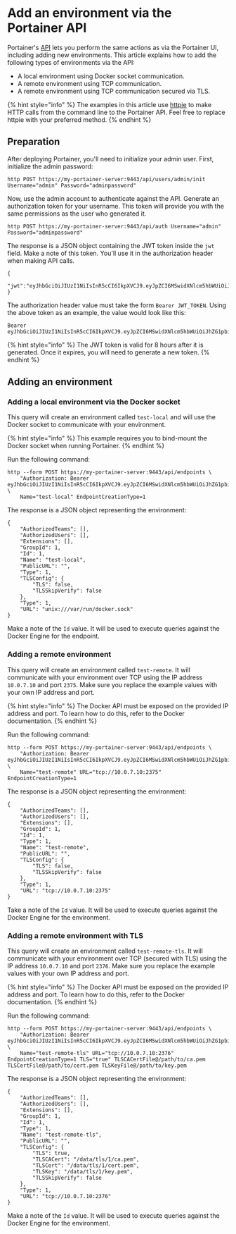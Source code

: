 # Add an environment via the Portainer API

Portainer's [API](../../../api/docs.md) lets you perform the same actions as via the Portainer UI, including adding new environments. This article explains how to add the following types of environments via the API:

* A local environment using Docker socket communication.
* A remote environment using TCP communication.
* A remote environment using TCP communication secured via TLS.

{% hint style="info" %}
The examples in this article use [httpie](https://httpie.io/) to make HTTP calls from the command line to the Portainer API. Feel free to replace httpie with your preferred method.
{% endhint %}

## Preparation

After deploying Portainer, you'll need to initialize your admin user. First, initialize the admin password:

```
http POST https://my-portainer-server:9443/api/users/admin/init Username="admin" Password="adminpassword"
```

Now, use the admin account to authenticate against the API. Generate an authorization token for your username. This token will provide you with the same permissions as the user who generated it.

```
http POST https://my-portainer-server:9443/api/auth Username="admin" Password="adminpassword"
```

The response is a JSON object containing the JWT token inside the `jwt` field. Make a note of this token. You'll use it in the authorization header when making API calls.

```
{
  "jwt":"eyJhbGciOiJIUzI1NiIsInR5cCI6IkpXVCJ9.eyJpZCI6MSwidXNlcm5hbWUiOiJhZG1pbiIsInJvbGUiOjEsImV4cCI6MTQ5OTM3NjE1NH0.NJ6vE8FY1WG6jsRQzfMqeatJ4vh2TWAeeYfDhP71YEE"
}
```

The authorization header value must take the form `Bearer JWT_TOKEN`. Using the above token as an example, the value would look like this:

```
Bearer eyJhbGciOiJIUzI1NiIsInR5cCI6IkpXVCJ9.eyJpZCI6MSwidXNlcm5hbWUiOiJhZG1pbiIsInJvbGUiOjEsImV4cCI6MTQ5OTM3NjE1NH0.NJ6vE8FY1WG6jsRQzfMqeatJ4vh2TWAeeYfDhP71YEE
```

{% hint style="info" %}
The JWT token is valid for 8 hours after it is generated. Once it expires, you will need to generate a new token.
{% endhint %}

## Adding an environment

### Adding a local environment via the Docker socket <a href="#local-endpoint-via-the-docker-socket" id="local-endpoint-via-the-docker-socket"></a>

This query will create an environment called `test-local` and will use the Docker socket to communicate with your environment.

{% hint style="info" %}
This example requires you to bind-mount the Docker socket when running Portainer.
{% endhint %}

Run the following command:

```
http --form POST https://my-portainer-server:9443/api/endpoints \
    "Authorization: Bearer eyJhbGciOiJIUzI1NiIsInR5cCI6IkpXVCJ9.eyJpZCI6MSwidXNlcm5hbWUiOiJhZG1pbiIsInJvbGUiOjEsImV4cCI6MTQ5OTM3NjE1NH0.NJ6vE8FY1WG6jsRQzfMqeatJ4vh2TWAeeYfDhP71YEE" \
    Name="test-local" EndpointCreationType=1
```

The response is a JSON object representing the environment:

```
{
    "AuthorizedTeams": [], 
    "AuthorizedUsers": [], 
    "Extensions": [], 
    "GroupId": 1, 
    "Id": 1, 
    "Name": "test-local", 
    "PublicURL": "",
    "Type": 1,
    "TLSConfig": {
        "TLS": false, 
        "TLSSkipVerify": false
    }, 
    "Type": 1, 
    "URL": "unix:///var/run/docker.sock"
}
```

Make a note of the `Id` value. It will be used to execute queries against the Docker Engine for the endpoint.

### Adding a remote environment <a href="#remote-endpoint" id="remote-endpoint"></a>

This query will create an environment called `test-remote`. It will communicate with your environment over TCP using the IP address `10.0.7.10` and port `2375`. Make sure you replace the example values with your own IP address and port.

{% hint style="info" %}
The Docker API must be exposed on the provided IP address and port. To learn how to do this, refer to the Docker documentation.
{% endhint %}

Run the following command:

```
http --form POST https://my-portainer-server:9443/api/endpoints \
    "Authorization: Bearer eyJhbGciOiJIUzI1NiIsInR5cCI6IkpXVCJ9.eyJpZCI6MSwidXNlcm5hbWUiOiJhZG1pbiIsInJvbGUiOjEsImV4cCI6MTQ5OTM3NjE1NH0.NJ6vE8FY1WG6jsRQzfMqeatJ4vh2TWAeeYfDhP71YEE" \
    Name="test-remote" URL="tcp://10.0.7.10:2375" EndpointCreationType=1
```

The response is a JSON object representing the environment:

```
{
    "AuthorizedTeams": [], 
    "AuthorizedUsers": [], 
    "Extensions": [], 
    "GroupId": 1, 
    "Id": 1, 
    "Type": 1,
    "Name": "test-remote", 
    "PublicURL": "", 
    "TLSConfig": {
        "TLS": false, 
        "TLSSkipVerify": false
    }, 
    "Type": 1, 
    "URL": "tcp://10.0.7.10:2375"
}
```

Take a note of the `Id` value. It will be used to execute queries against the Docker Engine for the environment.

### Adding a remote environment with TLS <a href="#remote-endpoint-secured-using-tls" id="remote-endpoint-secured-using-tls"></a>

This query will create an environment called `test-remote-tls`. It will communicate with your environment over TCP (secured with TLS) using the IP address `10.0.7.10` and port `2376`. Make sure you replace the example values with your own IP address and port.

{% hint style="info" %}
The Docker API must be exposed on the provided IP address and port. To learn how to do this, refer to the Docker documentation.
{% endhint %}

Run the following command:

```
http --form POST https://my-portainer-server:9443/api/endpoints \
    "Authorization: Bearer eyJhbGciOiJIUzI1NiIsInR5cCI6IkpXVCJ9.eyJpZCI6MSwidXNlcm5hbWUiOiJhZG1pbiIsInJvbGUiOjEsImV4cCI6MTQ5OTM3NjE1NH0.NJ6vE8FY1WG6jsRQzfMqeatJ4vh2TWAeeYfDhP71YEE" \
    Name="test-remote-tls" URL="tcp://10.0.7.10:2376" EndpointCreationType=1 TLS="true" TLSCACertFile@/path/to/ca.pem TLSCertFile@/path/to/cert.pem TLSKeyFile@/path/to/key.pem
```

The response is a JSON object representing the environment:

```
{
    "AuthorizedTeams": [], 
    "AuthorizedUsers": [], 
    "Extensions": [], 
    "GroupId": 1, 
    "Id": 1, 
    "Type": 1,
    "Name": "test-remote-tls", 
    "PublicURL": "", 
    "TLSConfig": {
        "TLS": true, 
        "TLSCACert": "/data/tls/1/ca.pem", 
        "TLSCert": "/data/tls/1/cert.pem", 
        "TLSKey": "/data/tls/1/key.pem", 
        "TLSSkipVerify": false
    }, 
    "Type": 1, 
    "URL": "tcp://10.0.7.10:2376"
}
```

Make a note of the `Id` value. It will be used to execute queries against the Docker Engine for the environment.
